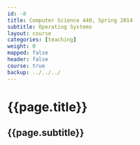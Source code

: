 ```yaml
---
id: -8
title: Computer Science 440, Spring 2014 
subtitle: Operating Systems
layout: course
categories: [teaching]
weight: 0
mapped: false
header: false 
course: true
backup: ../../../
---
```


# {{page.title}}

## {{page.subtitle}}
